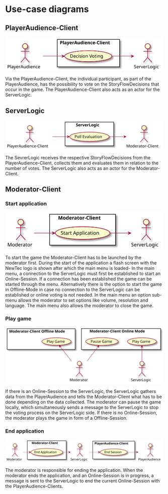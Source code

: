 # Use-case diagrams



## PlayerAudience-Client
![PlayerAudience-Client](diagrams/use-case-diagrams/playeraudience-client.svg)

Via the PlayerAudience-Client, the individual participant, as part of the PlayerAudience, has the possibility to vote on the StoryFlowDecisions that occur in the game. 
The PlayerAudience-Client also acts as an actor for the ServerLogic.

## ServerLogic
![ServerLogic](diagrams/use-case-diagrams/serverlogic.svg)

The SevrerLogic receives the respective StoryFlowDecisions from the PlayerAudience-Client, collects them and evaluates them in relation to the number of votes.
The ServerLogic also acts as an actor for the Moderator-Client.

## Moderator-Client

### Start application
![Start application](diagrams/use-case-diagrams/moderator-client-a.svg)

To start the game the Moderator-Client has to be launched by the moderator first. During the start of the application a flash screen with the NewTec logo is shown after which the main menu is loaded- In the main menu, a connection to the ServerLogic must first be established to start an Online-Session. If a connection has been established the game can be started through the menu. Alternatively there is the option to start the game in Offline-Mode in case no connection to the ServerLogic can be established or online voting is not needed. In the main menu an option sub-menu allows the moderator to set options like volume, resolution and language. The main menu also allows the moderator to close the game.


### Play game

![Play game](diagrams/use-case-diagrams/moderator-client-b.svg)

If there is an Online-Session to the ServerLogic, the ServerLogic gathers data from the PlayerAudience and tells the Moderator-Client what has to be done depending on the data collected. The moderator can pause the game locally, which simultaneously sends a message to the ServerLogic to stop the voting process on the ServerLogic side. If there is no Online-Session, the moderator plays the game in form of a Offline-Session.

### End application

![End application](diagrams/use-case-diagrams/moderator-client-c.svg)

The moderator is responsible for ending the application. When the moderator ends the application, and an Online-Session is in progress, a message is sent to the ServerLogic to end the current Online-Session with the PlayerAudience-Clients.

